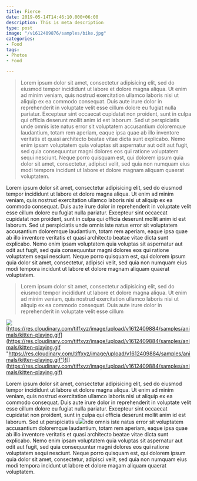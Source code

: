 ```yaml
---
title: Fierce
date: 2019-05-14T14:46:10.000+06:00
description: This is meta description
type: post
image: "/v1612409876/samples/bike.jpg"
categories:
- Food
tags:
- Photos
- Food

---
```

> Lorem ipsum dolor sit amet, consectetur adipisicing elit, sed do eiusmod tempor incididunt ut labore et
> dolore magna aliqua. Ut enim ad minim veniam, quis nostrud exercitation ullamco laboris nisi ut aliquip ex
> ea commodo consequat. Duis aute irure dolor in reprehenderit in voluptate velit esse cillum dolore eu fugiat
> nulla pariatur. Excepteur sint occaecat cupidatat non proident, sunt in culpa qui officia deserunt mollit
> anim id est laborum. Sed ut perspiciatis unde omnis iste natus error sit voluptatem accusantium doloremque
> laudantium, totam rem aperiam, eaque ipsa quae ab illo inventore veritatis et quasi architecto beatae vitae
> dicta sunt explicabo. Nemo enim ipsam voluptatem quia voluptas sit aspernatur aut odit aut fugit, sed quia
> consequuntur magni dolores eos qui ratione voluptatem sequi nesciunt. Neque porro quisquam est, qui dolorem
> ipsum quia dolor sit amet, consectetur, adipisci velit, sed quia non numquam eius modi tempora incidunt ut
> labore et dolore magnam aliquam quaerat voluptatem.

Lorem ipsum dolor sit amet, consectetur adipisicing elit, sed do eiusmod tempor incididunt ut labore et
dolore magna aliqua. Ut enim ad minim veniam, quis nostrud exercitation ullamco laboris nisi ut aliquip ex
ea commodo consequat. Duis aute irure dolor in reprehenderit in voluptate velit esse cillum dolore eu fugiat
nulla pariatur. Excepteur sint occaecat cupidatat non proident, sunt in culpa qui officia deserunt mollit
anim id est laborum. Sed ut perspiciatis unde omnis iste natus error sit voluptatem accusantium doloremque
laudantium, totam rem aperiam, eaque ipsa quae ab illo inventore veritatis et quasi architecto beatae vitae
dicta sunt explicabo. Nemo enim ipsam voluptatem quia voluptas sit aspernatur aut odit aut fugit, sed quia
consequuntur magni dolores eos qui ratione voluptatem sequi nesciunt. Neque porro quisquam est, qui dolorem
ipsum quia dolor sit amet, consectetur, adipisci velit, sed quia non numquam eius modi tempora incidunt ut
labore et dolore magnam aliquam quaerat voluptatem.

> Lorem ipsum dolor sit amet, consectetur adipisicing elit, sed do eiusmod tempor incididunt ut
> labore et dolore magna aliqua. Ut enim ad minim veniam, quis nostrud exercitation ullamco laboris nisi ut
> aliquip ex ea commodo consequat. Duis aute irure dolor in reprehenderit in voluptate velit esse cillum

![](../images/post-img.jpg)[https://res.cloudinary.com/tiffxyz/image/upload/v1612409884/samples/animals/kitten-playing.gif](https://res.cloudinary.com/tiffxyz/image/upload/v1612409884/samples/animals/kitten-playing.gif "https://res.cloudinary.com/tiffxyz/image/upload/v1612409884/samples/animals/kitten-playing.gif")![](https://res.cloudinary.com/tiffxyz/image/upload/v1612409884/samples/animals/kitten-playing.gif)

Lorem ipsum dolor sit amet, consectetur adipisicing elit, sed do eiusmod tempor incididunt ut labore et
dolore magna aliqua. Ut enim ad minim veniam, quis nostrud exercitation ullamco laboris nisi ut aliquip ex
ea commodo consequat. Duis aute irure dolor in reprehenderit in voluptate velit esse cillum dolore eu fugiat
nulla pariatur. Excepteur sint occaecat cupidatat non proident, sunt in culpa qui officia deserunt mollit
anim id est laborum. Sed ut perspiciatis u![](/v1612409880/samples/ecommerce/leather-bag-gray.jpg)nde omnis iste natus error sit voluptatem accusantium doloremque
laudantium, totam rem aperiam, eaque ipsa quae ab illo inventore veritatis et quasi architecto beatae vitae
dicta sunt explicabo. Nemo enim ipsam voluptatem quia voluptas sit aspernatur aut odit aut fugit, sed quia
consequuntur magni dolores eos qui ratione voluptatem sequi nesciunt. Neque porro quisquam est, qui dolorem
ipsum quia dolor sit amet, consectetur, adipisci velit, sed quia non numquam eius modi tempora incidunt ut
labore et dolore magam aliquam quaerat voluptatem.